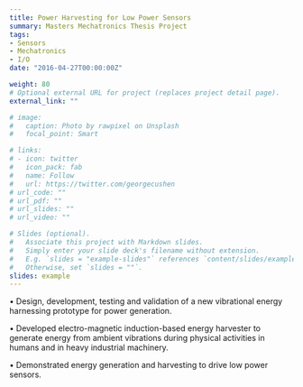 ```yaml
---
title: Power Harvesting for Low Power Sensors
summary: Masters Mechatronics Thesis Project
tags:
- Sensors
- Mechatronics
- I/O
date: "2016-04-27T00:00:00Z"

weight: 80
# Optional external URL for project (replaces project detail page).
external_link: ""

# image:
#   caption: Photo by rawpixel on Unsplash
#   focal_point: Smart

# links:
# - icon: twitter
#   icon_pack: fab
#   name: Follow
#   url: https://twitter.com/georgecushen
# url_code: ""
# url_pdf: ""
# url_slides: ""
# url_video: ""

# Slides (optional).
#   Associate this project with Markdown slides.
#   Simply enter your slide deck's filename without extension.
#   E.g. `slides = "example-slides"` references `content/slides/example-slides.md`.
#   Otherwise, set `slides = ""`.
slides: example
---
```


• Design, development, testing and validation of a new vibrational energy harnessing prototype for power generation.

• Developed electro-magnetic induction-based energy harvester to generate energy from ambient vibrations during physical activities in humans and in heavy industrial machinery.

• Demonstrated energy generation and harvesting to drive low power sensors.

